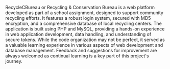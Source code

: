 RecycleCBureau or Recycling & Conservation Bureau is a web platform developed as part of a school assignment, designed to support community recycling efforts. It features a robust login system, secured with MD5 encryption, and a comprehensive database of local recycling centers. The application is built using PHP and MySQL, providing a hands-on experience in web application development, data handling, and understanding of secure tokens. While the code organization may not be perfect, it served as a valuable learning experience in various aspects of web development and database management. Feedback and suggestions for improvement are always welcomed as continual learning is a key part of this project's journey.
